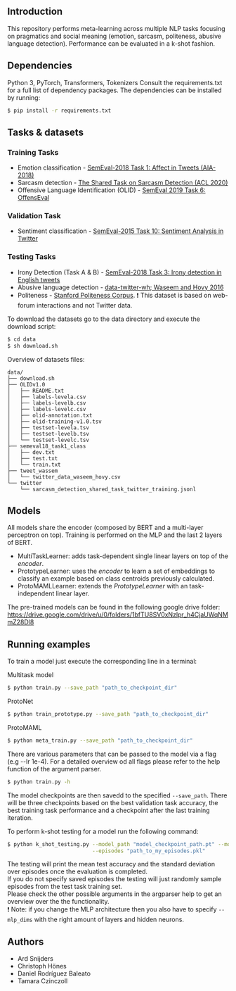 ## Introduction

This repository performs meta-learning across multiple NLP tasks focusing on pragmatics and social meaning (emotion, sarcasm, politeness, abusive language detection). Performance can be evaluated in a k-shot fashion.

## Dependencies

Python 3, PyTorch, Transformers, Tokenizers
Consult the requirements.txt for a full list of dependency packages.
The dependencies can be installed by running:
```sh
$ pip install -r requirements.txt
```

## Tasks & datasets  
### Training Tasks
- Emotion classification - [SemEval-2018 Task 1: Affect in Tweets (AIA-2018)](https://competitions.codalab.org/competitions/17751)
- Sarcasm detection - [The Shared Task on Sarcasm Detection (ACL 2020)](https://competitions.codalab.org/competitions/22247)
- Offensive Language Identification (OLID) - [SemEval 2019  Task 6: OffensEval](https://sites.google.com/site/offensevalsharedtask/olid)   
### Validation Task
- Sentiment classification - [SemEval-2015 Task 10: Sentiment Analysis in Twitter](http://alt.qcri.org/semeval2015/task10/)  
### Testing Tasks
- Irony Detection (Task A & B) - [SemEval-2018 Task 3: Irony detection in English tweets](https://competitions.codalab.org/competitions/17468)  
- Abusive language detection - [data-twitter-wh; Waseem and Hovy 2016](https://github.com/zeerakw/hatespeech)
- Politeness - [Stanford Politeness Corpus](http://www.cs.cornell.edu/~cristian/Politeness.html).
  :exclamation:	This dataset is based on web-forum interactions and not Twitter data.

To download the datasets go to the data directory and execute the download script:

```sh
$ cd data
$ sh download.sh
```

Overview of datasets files:
```tree
data/
├── download.sh
├── OLIDv1.0
│   ├── README.txt
│   ├── labels-levela.csv
│   ├── labels-levelb.csv
│   ├── labels-levelc.csv
│   ├── olid-annotation.txt
│   ├── olid-training-v1.0.tsv
│   ├── testset-levela.tsv
│   ├── testset-levelb.tsv
│   └── testset-levelc.tsv
├── semeval18_task1_class
│   ├── dev.txt
│   ├── test.txt
│   └── train.txt
├── tweet_wassem
│   └── twitter_data_waseem_hovy.csv
└── twitter
    └── sarcasm_detection_shared_task_twitter_training.jsonl
```

## Models

All models share the encoder (composed by BERT and a multi-layer perceptron on top). Training is performed on the MLP and the last 2 layers of BERT.

- MultiTaskLearner: adds task-dependent single linear layers on top of the _encoder_.
- PrototypeLearner: uses the _encoder_ to learn a set of embeddings to classify an example based on class centroids previously calculated.
- ProtoMAMLLearner: extends the _PrototypeLearner_ with an task-independent linear layer.

The pre-trained models can be found in the following google drive folder:
https://drive.google.com/drive/u/0/folders/1bfTU8SV0xNzlpr_h4CjaUWqNMmZ28Dl8

## Running examples

To train a model just execute the corresponding line in a terminal:  

Multitask model
```sh
$ python train.py --save_path "path_to_checkpoint_dir"
```
ProtoNet
```sh
$ python train_prototype.py --save_path "path_to_checkpoint_dir"
```
ProtoMAML
```sh
$ python meta_train.py --save_path "path_to_checkpoint_dir"
```
There are various parameters that can be passed to the model via a flag (e.g --lr 1e-4). For a detailed overview od all flags please refer to the help function of the argument parser. 
```sh
$ python train.py -h
```
The model checkpoints are then savedd to the specified ```--save_path```. There will be three checkpoints based on the best validation task accuracy, the best training task performance and a checkpoint after the last training iteration.

To perform k-shot testing for a model run the following command:
```sh
$ python k_shot_testing.py --model_path "model_checkpoint_path.pt" --model "model_name" --task "testing_task_name" --k 4 \
                           --episodes "path_to_my_episodes.pkl"
```
The testing will print the mean test accuracy and the standard deviation over episodes once the evaluation is completed.  
If you do not specify saved episodes the testing will just randomly sample episodes from the test task training set.  
Please check the other possible arguments in the argparser help to get an overview over the the functionality.  
:exclamation: Note: if you change the MLP architecture then you also have to specify ```--mlp_dims``` with the right amount of layers and hidden neurons.

## Authors

- Ard Snijders
- Christoph Hönes
- Daniel Rodríguez Baleato
- Tamara Czinczoll
